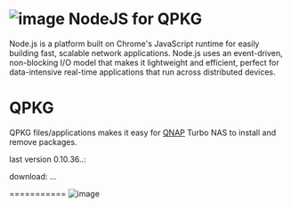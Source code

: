 ![image](https://github.com/jupe/QPKG-NodeJS/raw/master/icon/qpkg_icon.png)
NodeJS for QPKG
===========
Node.js is a platform built on Chrome's JavaScript runtime for easily building fast, scalable network applications. Node.js uses an event-driven, non-blocking I/O model that makes it lightweight and efficient, perfect for data-intensive real-time applications that run across distributed devices.

QPKG
===========
QPKG files/applications makes it easy for [QNAP](http://www.qnap.com/) Turbo NAS to install and remove packages.

last version 0.10.36..:

download: ...


===========
![image](https://github.com/jupe/QPKG-NodeJS/raw/master/icon/nodejs_640x400.png)
